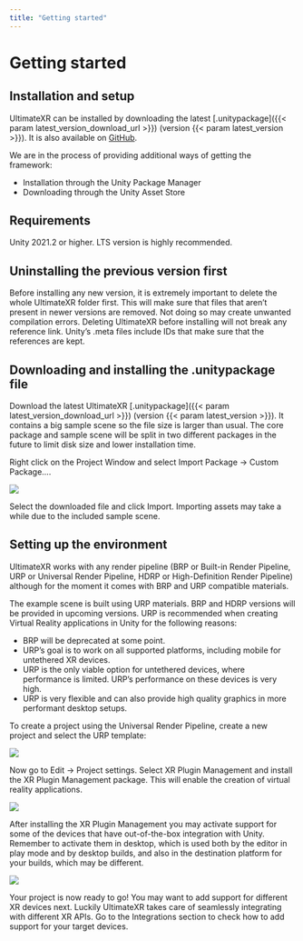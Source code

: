 ```yaml
---
title: "Getting started"
---
```


# Getting started

## Installation and setup

UltimateXR can be installed by downloading the latest [.unitypackage]({{< param latest_version_download_url >}}) (version {{< param latest_version >}}).
It is also available on [GitHub](https://github.com/VRMADA/ultimatexr-unity).

We are in the process of providing additional ways of getting the framework:

- Installation through the Unity Package Manager
- Downloading through the Unity Asset Store

## Requirements

Unity 2021.2 or higher. LTS version is highly recommended.

## Uninstalling the previous version first

Before installing any new version, it is extremely important to delete the whole UltimateXR folder first. This will make sure that files that aren’t present in newer versions are removed. Not doing so may create unwanted compilation errors.
Deleting UltimateXR before installing will not break any reference link. Unity’s .meta files include IDs that make sure that the references are kept.

## Downloading and installing the .unitypackage file

Download the latest UltimateXR [.unitypackage]({{< param latest_version_download_url >}}) (version {{< param latest_version >}}). It contains a big sample scene so the file size is larger than usual. The core package and sample scene will be split in two different packages in the future to limit disk size and lower installation time.

Right click on the Project Window and select Import Package -> Custom Package…. 

![](/guides/media/getting-started/01ImportPackage.png)
  
Select the downloaded file and click Import. Importing assets may take a while due to the included sample scene.

## Setting up the environment

UltimateXR works with any render pipeline (BRP or Built-in Render Pipeline, URP or Universal Render Pipeline, HDRP or High-Definition Render Pipeline) although for the moment it comes with BRP and URP compatible materials.

The example scene is built using URP materials. BRP and HDRP versions will be provided in upcoming versions.
URP is recommended when creating Virtual Reality applications in Unity for the following reasons:

- BRP will be deprecated at some point.
- URP’s goal is to work on all supported platforms, including mobile for untethered XR devices.
- URP is the only viable option for untethered devices, where performance is limited. URP’s performance on these devices is very high.
- URP is very flexible and can also provide high quality graphics in more performant desktop setups.
 
To create a project using the Universal Render Pipeline, create a new project and select the URP template:

![](/guides/media/getting-started/02NewProject.png)

Now go to Edit -> Project settings. Select XR Plugin Management and install the XR Plugin Management package. This will enable the creation of virtual reality applications.

![](/guides/media/getting-started/03XRPluginManagement1.png)
 
After installing the XR Plugin Management you may activate support for some of the devices that have out-of-the-box integration with Unity. Remember to activate them in desktop, which is used both by the editor in play mode and by desktop builds, and also in the destination platform for your builds, which may be different.

![](/guides/media/getting-started/04XRPluginManagement2.png)
 
Your project is now ready to go! You may want to add support for different XR devices next. Luckily UltimateXR takes care of seamlessly integrating with different XR APIs. Go to the Integrations section to check how to add support for your target devices.
